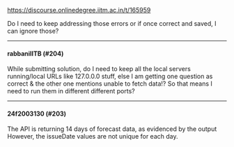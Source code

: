 https://discourse.onlinedegree.iitm.ac.in/t/165959

Do I need to keep addressing those errors or if once correct and saved, I can ignore those?</li>
</ol><hr>

<h4>rabbaniIITB (#204)</h4>
<p>While submitting solution, do I need to keep all the local servers running/local URLs like 127.0.0.0 stuff, else I am getting one question as correct &amp; the other one mentions unable to fetch data!? So that means I need to run them in different different ports?</p><hr>

<h4>24f2003130 (#203)</h4>
<p>The API is returning 14 days of forecast data, as evidenced by the output However, the issueDate values are not unique for each day.